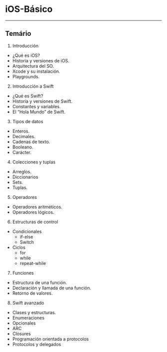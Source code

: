 # iOS-Básico
---
## Temário

1. Introducción
  - ¿Qué es iOS?
  - Historia y versiones de iOS.
  - Arquitectura del SO.
  - Xcode  y su instalación.
  - Playgrounds.

2. Introducción a Swift
  - ¿Qué es Swift? 
  - Historia y versiones de Swift.
  - Constantes y variables.
  - El “Hola Mundo” de Swift.

3. Tipos de datos
  - Enteros.
  - Decimales.
  - Cadenas de texto.
  - Booleano.
  - Carácter.

4. Colecciones y tuplas
  - Arreglos.
  - Diccionarios
  - Sets.
  - Tuplas.

5. Operadores
  - Operadores aritméticos.
  - Operadores lógicos.

6. Estructuras de control
  - Condicionales
    * if-else
    * Switch
  - Ciclos
    * for
    * while
    * repeat-while

7. Funciones
  - Estructura de una función.
  - Declaración y llamada de una función.
  - Retorno de valores.

8. Swift avanzado
  - Clases y estructuras.
  - Enumeraciones
  - Opcionales
  - ARC
  - Closures
  - Programación orientada a protocolos
  - Protocolos y delegados


